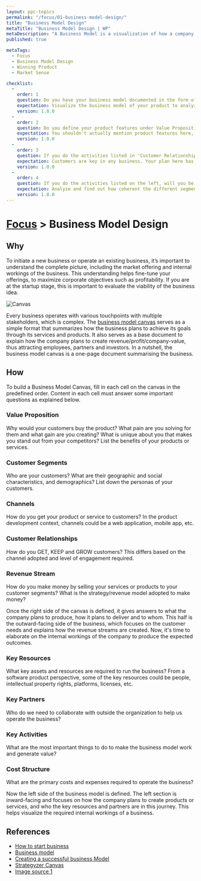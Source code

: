 ```yaml
---
layout: ppc-topics 
permalink: "/focus/01-business-model-design/" 
title: "Business Model Design"
metaTitle: "Business Model Design | WP"
metaDescription: "A Business Model is a visualization of how a company plans to operate, create value and make money. The Business Model Canvas consists of nine cells that capture different aspects of a business. It can be used to describe different companies from a startup to a large enterprise."
published: true

metaTags:
  - Focus
  - Business Model Design
  - Winning Product
  - Market Sense

checklist: 
  -
    order: 1
    question: Do you have your business model documented in the form of a canvas (or an equivalent)?
    expectation: Visualize the business model of your product to analyze and optimize how the front-stage (customer-facing elements) and back-stage (partners, key activities, key resources and cost) operate in synergy. 
    version: 1.0.0
  - 
    order: 2
    question: Do you define your product features under Value Proposition?
    expectation: You shouldn't actually mention product features here, rather, think about benefits your product will offer your customers.
    version: 1.0.0
  - 
    order: 3
    question: If you do the activities listed in 'Customer Relationships', will you be able to find and enough retain customers to build a sustainable business?
    expectation: Customers are key in any business. Your plan here has to be well thought through.
    version: 1.0.0
  -
    order: 4
    question: If you do the activities listed on the left, will you be able to deliver all customer facing (right side) activities effectively?
    expectation: Analyze and find out how coherent the different segments are in your business model.
    version: 1.0.0
---
```

# [Focus](../) > Business Model Design

## Why

To initiate a new business or operate an existing business, it’s important to understand the complete picture, including the market offering and internal workings of the business. This understanding helps fine-tune your offerings, to maximize corporate objectives such as profitability. If you are at the startup stage, this is important to evaluate the viability of the business idea.

![Canvas](https://sites.google.com/site/moocmodulesnils/_/rsrc/1472851821761/marketing/the-business-model-canvas/BMC1.jpg)

Every business operates with various touchpoints with multiple stakeholders, which is complex. The [business model canvas](https://www.strategyzer.com/canvas/business-model-canvas) serves as a simple format that summarizes how the business plans to achieve its goals through its services and products. It also serves as a base document to explain how the company plans to create revenue/profit/company-value, thus attracting employees, partners and investors. In a nutshell, the business model canvas is a one-page document summarising the business.

## How

To build a Business Model Canvas, fill in each cell on the canvas in the predefined order. Content in each cell must answer some important questions as explained below.

### Value Proposition

Why would your customers buy the product? What pain are you solving for them and what gain are you creating? What is unique about you that makes you stand out from your competitors? List the benefits of your products or services.

### Customer Segments

Who are your customers? What are their geographic and social characteristics, and demographics? List down the personas of your customers.

### Channels

How do you get your product or service to customers? In the product development context, channels could be a web application, mobile app, etc.

### Customer Relationships

How do you GET, KEEP and GROW customers? This differs based on the channel adopted and level of engagement required.

### Revenue Stream

How do you make money by selling your services or products to your customer segments? What is the strategy/revenue model adopted to make money?

Once the right side of the canvas is defined, it gives answers to what the company plans to produce, how it plans to deliver and to whom. This half is the outward-facing side of the business, which focuses on the customer needs and explains how the revenue streams are created. Now, it's time to elaborate on the internal workings of the company to produce the expected outcomes.

### Key Resources

What key assets and resources are required to run the business? From a software product perspective, some of the key resources could be people, intellectual property rights, platforms, licenses, etc.

### Key Partners

Who do we need to collaborate with outside the organization to help us operate the business?

### Key Activities

What are the most important things to do to make the business model work and generate value?

### Cost Structure

What are the primary costs and expenses required to operate the business?

Now the left side of the business model is defined. The left section is inward-facing and focuses on how the company plans to create products or services, and who the key resources and partners are in this journey. This helps visualize the required internal workings of a business.

## References

- [How to start business](https://www.dummies.com/business/start-a-business/business-plans/defining-your-business-model/)
- [Business model](https://www.investopedia.com/terms/b/businessmodel.asp)
- [Creating a successful business Model](https://www.youtube.com/watch?v=IP0cUBWTgpY)
- [Strategyzer Canvas](https://www.strategyzer.com/canvas/business-model-canvas)
- [Image source 1](https://sites.google.com/site/moocmodulesnils/marketing/the-business-model-canvas)
